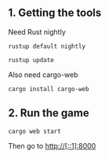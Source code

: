 ## 1. Getting the tools

Need Rust nightly

```console
rustup default nightly
```

```console
rustup update
```


Also need cargo-web

```console
cargo install cargo-web
```

## 2. Run the game

```console
cargo web start
```

Then go to [http://[::1]:8000]()